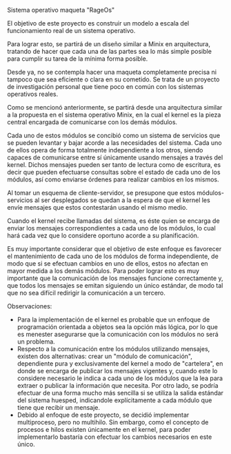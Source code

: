 Sistema operativo maqueta "RageOs"

El objetivo de este proyecto es construir un modelo a escala del funcionamiento real de un sistema operativo.

Para lograr esto, se partirá de un diseño similar a Minix en arquitectura, tratando de hacer que cada una de las partes sea lo más simple posible para cumplir su tarea de la mínima forma posible.

Desde ya, no se contempla hacer una maqueta completamente precisa ni tampoco que sea eficiente o clara en su cometido. Se trata de un proyecto de investigación personal que tiene poco en común con los sistemas operativos reales.

Como se mencionó anteriormente, se partirá desde una arquitectura similar a la propuesta en el sistema operativo Minix, en la cual el kernel es la pieza central encargada de comunicarse con los demás módulos.

Cada uno de estos módulos se concibió como un sistema de servicios que se pueden levantar y bajar acorde a las necesidades del sistema.  Cada uno de ellos opera de forma totalmente independiente a los otros, siendo capaces de comunicarse entre sí únicamente usando mensajes a través del kernel. Dichos mensajes pueden ser tanto de lectura como de escritura, es decir que pueden efectuarse consultas sobre el estado de cada uno de los módulos, así como enviarse órdenes para realizar cambios en los mismos.

Al tomar un esquema de cliente-servidor, se presupone que estos módulos-servicios al ser desplegados se quedan a la espera de que el kernel les envíe mensajes que estos contestarán usando el mismo medio.

Cuando el kernel recibe llamadas del sistema, es éste quien se encarga de enviar los mensajes correspondientes a cada uno de los módulos, lo cual hará cada vez que lo considere oportuno acorde a su planificación.

Es muy importante considerar que el objetivo de este enfoque es favorecer el mantenimiento de cada uno de los módulos de forma independiente, de modo que si se efectuan cambios en uno de ellos, estos no afectan en mayor medida a los demás módulos. Para poder lograr esto es muy importante que la comunicación de los mensajes funcione correctamente y, que todos los mensajes se emitan siguiendo un único estándar, de modo tal que no sea difícil redirigir la comunicación a un tercero.

Observaciones:

- Para la implementación de el kernel es probable que un enfoque de programación orientada a objetos sea la opción más lógica, por lo que es menester asegurarse que la comunicación con los módulos no será un problema.
- Respecto a la comunicación entre los módulos utilizando mensajes, existen dos alternativas: crear un "módulo de comunicación", dependiente pura y exclusivamente del kernel a modo de "cartelera", en donde se encarga de publicar los mensajes vigentes y, cuando este lo considere necesario le indica a cada uno de los módulos que la lea para extraer o publicar la información que necesita. Por otro lado, se podría efectuar de una forma mucho más sencilla si se utiliza la salida estándar del sistema huesped, indicandole explícitamente a cada módulo que tiene que recibir un mensaje.
- Debido al enfoque de este proyecto, se decidió implementar multiproceso, pero no multihilo. Sin embargo, como el concepto de procesos e hilos existen únicamente en el kernel, para poder implementarlo bastaría con efectuar los cambios necesarios en este único.
